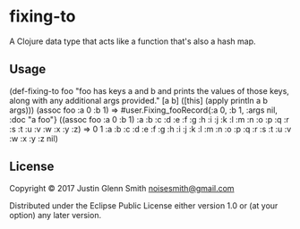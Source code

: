 # fixing-to

A Clojure data type that acts like a function that's also a hash map.

## Usage

   (def-fixing-to foo
      "foo has keys a and b and prints the values of those keys,
       along with any additional args provided."
      [a b]
     ([this]
      (apply println a b args)))
   (assoc foo :a 0 :b 1)
   => #user.Fixing_fooRecord{:a 0, :b 1, :args nil, :doc "a foo"}
   ((assoc foo :a 0 :b 1) :a :b :c :d :e :f :g :h :i :j :k :l :m :n :o :p :q :r :s :t :u :v :w :x :y :z)
   => 0 1 :a :b :c :d :e :f :g :h :i :j :k :l :m :n :o :p :q :r :s :t :u :v :w :x :y :z
   nil)

## License

Copyright © 2017 Justin Glenn Smith noisesmith@gmail.com

Distributed under the Eclipse Public License either version 1.0 or (at
your option) any later version.
